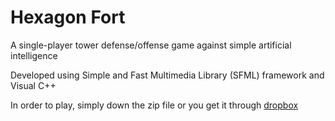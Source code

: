 # **Hexagon Fort**

A single-player tower defense/offense game against simple artificial intelligence

Developed using Simple and Fast Multimedia Library (SFML) framework and Visual C++

In order to play, simply down the zip file or you get it through [dropbox](https://www.dropbox.com/s/b963an1wt2414tf/Hexagon%20Fort.zip?dl=0)
